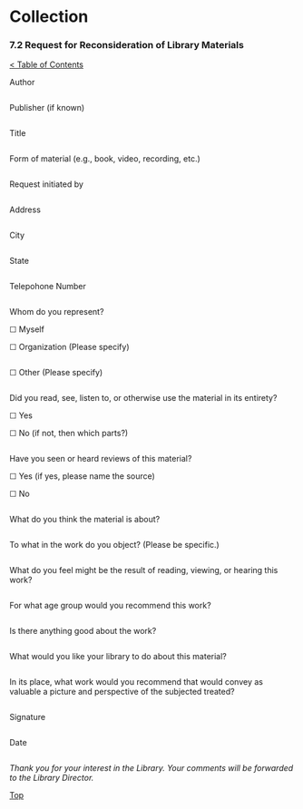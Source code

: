 [0]: ../README.md
[7.2]: request-for-reconsideration-of-library-materials.md

# Collection
### 7.2 Request for Reconsideration of Library Materials
[< Table of Contents][0]

Author
```
```
Publisher (if known)
```
```
Title
```
```
Form of material (e.g., book, video, recording, etc.)
```
```
Request initiated by
```
```
Address
```
```
City
```
```
State
```
```
Telepohone Number
```
```
Whom do you represent?

☐ Myself

☐ Organization (Please specify)
```
```
☐ Other (Please specify)
```
```
Did you read, see, listen to, or otherwise use the material in its entirety?

☐ Yes 

☐ No (if not, then which parts?)
```
```
Have you seen or heard reviews of this material?

☐ Yes (if yes, please name the source)

☐ No
```
```
What do you think the material is about?
```
```
To what in the work do you object? (Please be specific.)
```
```
What do you feel might be the result of reading, viewing, or hearing this work?
```
```
For what age group would you recommend this work?
```
```
Is there anything good about the work?
```
```
What would you like your library to do about this material?
```
```
In its place, what work would you recommend that would convey as valuable a picture and perspective of the subjected treated?
```
```
Signature ``         ``
```
```
Date
```
```

*Thank you for your interest in the Library. Your comments will be forwarded to the Library Director.*

[Top][7.2]
